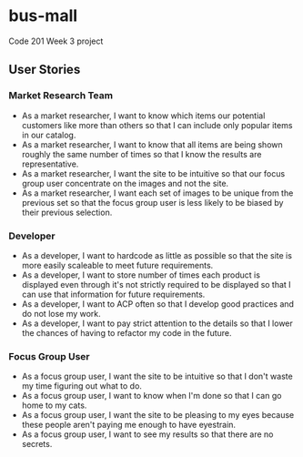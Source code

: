 # bus-mall
Code 201 Week 3 project

## User Stories

### Market Research Team
- As a market researcher, I want to know which items our potential customers like more than others so that I can include only popular items in our catalog.
- As a market researcher, I want to know that all items are being shown roughly the same number of times so that I know the results are representative.
- As a market researcher, I want the site to be intuitive so that our focus group user concentrate on the images and not the site.
- As a market researcher, I want each set of images to be unique from the previous set so that the focus group user is less likely to be biased by their previous selection.

### Developer
- As a developer, I want to hardcode as little as possible so that the site is more easily scaleable to meet future requirements.
- As a developer, I want to store number of times each product is displayed even through it's not strictly required to be displayed so that I can use that information for future requirements.
- As a developer, I want to ACP often so that I develop good practices and do not lose my work.
- As a developer, I want to pay strict attention to the details so that I lower the chances of having to refactor my code in the future.

### Focus Group User
- As a focus group user, I want the site to be intuitive so that I don't waste my time figuring out what to do.
- As a focus group user, I want to know when I'm done so that I can go home to my cats.
- As a focus group user, I want the site to be pleasing to my eyes because these people aren't paying me enough to have eyestrain.
- As a focus group user, I want to see my results so that there are no secrets.
